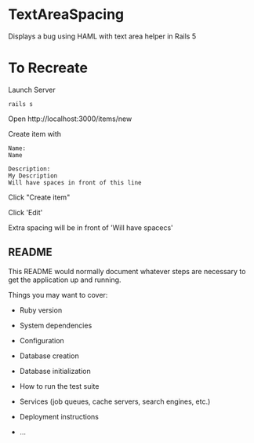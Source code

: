 # TextAreaSpacing
Displays a bug using HAML with text area helper in Rails 5

# To Recreate

Launch Server
```
rails s
```

Open http://localhost:3000/items/new

Create item with

```
Name:
Name

Description:
My Description
Will have spaces in front of this line
```

Click "Create item"


Click 'Edit'

Extra spacing will be in front of 'Will have spacecs'



## README

This README would normally document whatever steps are necessary to get the
application up and running.

Things you may want to cover:

* Ruby version

* System dependencies

* Configuration

* Database creation

* Database initialization

* How to run the test suite

* Services (job queues, cache servers, search engines, etc.)

* Deployment instructions

* ...
